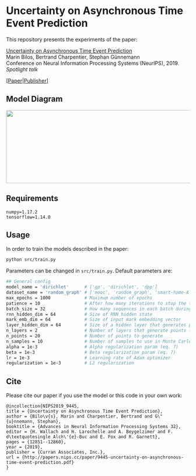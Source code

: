 # Uncertainty on Asynchronous Time Event Prediction

This repository presents the experiments of the paper:

[Uncertainty on Asynchronous Time Event Prediction](http://papers.nips.cc/paper/9445-uncertainty-on-asynchronous-time-event-prediction.pdf)<br>
Marin Bilos, Bertrand Charpentier, Stephan Günnemann<br>
Conference on Neural Information Processing Systems (NeurIPS), 2019. *Spotlight talk*

[[Paper](http://papers.nips.cc/paper/9445-uncertainty-on-asynchronous-time-event-prediction.pdf)|[Publisher](http://papers.nips.cc/paper/9445-uncertainty-on-asynchronous-time-event-prediction)]

## Model Diagram
<div id="banner" style="overflow: hidden;justify-content:space-around;">
    <div class="" style="display: inline-block;">
        <img src="assets/model-diagram.png" width="1000" height="200">
    </div>
</div>

## Requirements
```
numpy=1.17.2
tensorflow=1.14.0
```

## Usage
In order to train the models described in the paper:
```bash
python src/train.py
```
Parameters can be changed in `src/train.py`. Default parameters are:

```bash
## General config
model_name = 'dirichlet'      # ['gp', 'dirichlet', 'dpp']
dataset_name = 'random_graph' # ['mooc', 'random_graph', 'smart-home-A', 'stack_overflow']
max_epochs = 1000             # Maximum number of epochs
patience = 10                 # After how many iterations to stop the training
batch_size = 32               # How many sequences in each batch during training
rnn_hidden_dim = 64           # Size of RNN hidden state
mark_emb_dim = 64             # Size of input mark embedding vector
layer_hidden_dim = 64         # Size of a hidden layer that generates pseude points from RNN hidden state
n_layers = 2                  # Number of layers that generate points (for GP)
n_points = 20                 # Number of points to generate
n_samples = 10                # Number of samples to use in Monte Carlo estimations (if used)
alpha = 1e-3                  # Alpha regularization param (eq. 7)
beta = 1e-3                   # Beta regularization param (eq. 7)
lr = 1e-3                     # Learning rate of Adam optimizer
regularization = 1e-3         # L2 regularization

```

## Cite
Please cite our paper if you use the model or this code in your own work:

```
@incollection{NIPS2019_9445,
title = {Uncertainty on Asynchronous Time Event Prediction},
author = {Bilo\v{s}, Marin and Charpentier, Bertrand and G\"{u}nnemann, Stephan},
booktitle = {Advances in Neural Information Processing Systems 32},
editor = {H. Wallach and H. Larochelle and A. Beygelzimer and F. d\textquotesingle Alch\'{e}-Buc and E. Fox and R. Garnett},
pages = {12851--12860},
year = {2019},
publisher = {Curran Associates, Inc.},
url = {http://papers.nips.cc/paper/9445-uncertainty-on-asynchronous-time-event-prediction.pdf}
}
```
